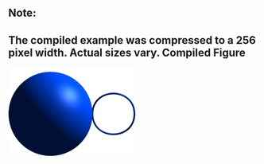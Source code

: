 Note:
-----

The compiled example was compressed to a 256
pixel width. Actual sizes vary.
Compiled Figure
---------------
![Example](Kettle_Bell.png)
